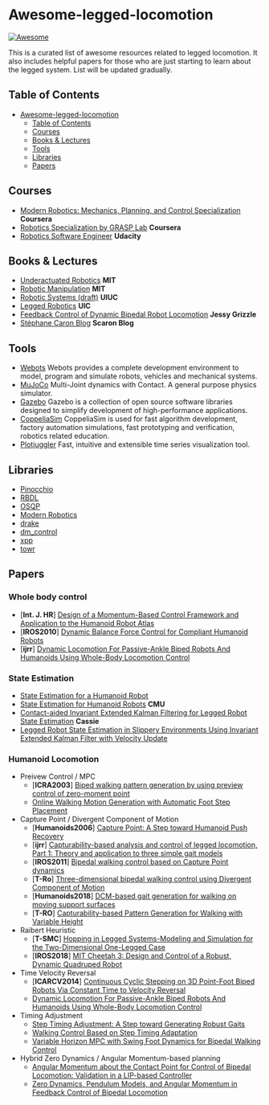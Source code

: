 # Awesome-legged-locomotion  
[![Awesome](https://awesome.re/badge.svg)](https://awesome.re)

This is a curated list of awesome resources related to legged locomotion. It also includes helpful papers for those who are just starting to learn about the legged system. List will be updated gradually.

## Table of Contents
- [Awesome-legged-locomotion](#awesome-legged-locomotion)
	- [Table of Contents](#table-of-contents)
	- [Courses](#courses)
	- [Books & Lectures](#books--lectures)
	- [Tools](#tools)
	- [Libraries](#libraries)
	- [Papers](#papers)


## Courses
- [Modern Robotics: Mechanics, Planning, and Control Specialization](https://www.coursera.org/specializations/modernrobotics?) **Coursera**
- [Robotics Specialization by GRASP Lab](https://www.coursera.org/specializations/robotics) **Coursera**
- [Robotics Software Engineer](https://www.udacity.com/course/robotics-software-engineer--nd209) **Udacity**


## Books & Lectures
- [Underactuated Robotics](https://underactuated.mit.edu) **MIT**
- [Robotic Manipulation](https://manipulation.mit.edu) **MIT**
- [Robotic Systems (draft)](https://motion.cs.illinois.edu/RoboticSystems/) **UIUC**
- [Legged Robotics](https://pab47.github.io/legs.html) **UIC**
- [Feedback Control of Dynamic Bipedal Robot Locomotion]() **Jessy Grizzle**
- [Stéphane Caron Blog](https://scaron.info) **Scaron Blog**


## Tools
- [Webots](https://cyberbotics.com) Webots provides a complete development environment to model, program and simulate robots, vehicles and mechanical systems.
- [MuJoCo](https://github.com/deepmind/mujoco) Multi-Joint dynamics with Contact. A general purpose physics simulator.
- [Gazebo](https://gazebosim.org/home) Gazebo is a collection of open source software libraries designed to simplify development of high-performance applications.
- [CoppeliaSim](https://www.coppeliarobotics.com) CoppeliaSim is used for fast algorithm development, factory automation simulations, fast prototyping and verification, robotics related education.
- [Plotjuggler](https://plotjuggler.io) Fast, intuitive and extensible time series visualization tool.


## Libraries
- [Pinocchio](https://github.com/stack-of-tasks/pinocchio)
- [RBDL](https://github.com/rbdl/rbdl)
- [OSQP](https://github.com/google/osqp-cpp)
- [Modern Robotics](https://github.com/Le0nX/ModernRoboticsCpp)
- [drake](https://github.com/RobotLocomotion/drake)
- [dm_control](https://github.com/deepmind/dm_control)
- [xpp](https://github.com/leggedrobotics/xpp)
- [towr](https://github.com/ethz-adrl/towr)


## Papers

### Whole body control
- [**Int. J. HR**] [Design of a Momentum-Based Control Framework and Application to the Humanoid Robot Atlas](https://www.researchgate.net/profile/Twan-Koolen/publication/280839675_Design_of_a_Momentum-Based_Control_Framework_and_Application_to_the_Humanoid_Robot_Atlas/links/59ea41d3aca272cddddb7ba3/Design-of-a-Momentum-Based-Control-Framework-and-Application-to-the-Humanoid-Robot-Atlas.pdf)
- [**IROS2010**] [Dynamic Balance Force Control for Compliant Humanoid Robots](https://ieeexplore.ieee.org/document/5648837)
- [**ijrr**] [Dynamic Locomotion For Passive-Ankle Biped Robots And Humanoids Using Whole-Body Locomotion Control](https://journals.sagepub.com/doi/full/10.1177/0278364920918014)

### State Estimation
- [State Estimation for a Humanoid Robot](https://arxiv.org/abs/1402.5450)
- [State Estimation for Humanoid Robots](https://www.ri.cmu.edu/pub_files/2015/8/main.pdf) **CMU**
- [Contact-aided Invariant Extended Kalman Filtering for Legged Robot State Estimation](https://arxiv.org/pdf/1805.10410.pdf) **Cassie**
- [Legged Robot State Estimation in Slippery Environments Using Invariant Extended Kalman Filter with Velocity Update](https://hybrid-robotics.berkeley.edu/publications/ICRA2021_InEKF-Cassie-Slip-Estimation.pdf)

### Humanoid Locomotion
* Preivew Control / MPC
	* [**ICRA2003**] [Biped walking pattern generation by using preview control of zero-moment point](https://ieeexplore.ieee.org/document/1241826)
	* [Online Walking Motion Generation with Automatic Foot Step Placement](https://inria.hal.science/inria-00391408v1/document)
* Capture Point / Divergent Component of Motion
	* [**Humanoids2006**] [Capture Point: A Step toward Humanoid Push Recovery](https://ieeexplore.ieee.org/document/4115602?arnumber=4115602)
	* [**ijrr**] [Capturability-based analysis and control of legged locomotion, Part 1: Theory and application to three simple gait models](https://journals.sagepub.com/doi/pdf/10.1177/0278364912452673?casa_token=tBjlmF4O-3gAAAAA:vjbn7YPsvdkgIDt7ro2nv5JXnNMo_1VMMeKKfEcmj5zvILR-DHCjbwzcOUyBY11nYnMuh3un8sDl)
	* [**IROS2011**] [Bipedal walking control based on Capture Point dynamics](https://ieeexplore.ieee.org/document/6094435)
	* [**T-Ro**] [Three-dimensional bipedal walking control using Divergent Component of Motion](https://ieeexplore.ieee.org/document/7063218)
	* [**Humanoids2018**] [DCM-based gait generation for walking on moving support surfaces](https://ieeexplore.ieee.org/document/8625006)
	* [**T-RO**] [Capturability-based Pattern Generation for Walking with Variable Height](https://ieeexplore.ieee.org/document/8766870)
* Raibert Heuristic
	* [**T-SMC**] [Hopping in Legged Systems-Modeling and Simulation for the Two-Dimensional One-Legged Case](https://ieeexplore.ieee.org/document/6313238)
	* [**IROS2018**] [MIT Cheetah 3: Design and Control of a Robust, Dynamic Quadruped Robot](https://ieeexplore.ieee.org/abstract/document/8593885)
* Time Velocity Reversal
	* [**ICARCV2014**] [Continuous Cyclic Stepping on 3D Point-Foot Biped Robots Via Constant Time to Velocity Reversal](https://ieeexplore.ieee.org/document/7064561)
	* [Dynamic Locomotion For Passive-Ankle Biped Robots And Humanoids Using Whole-Body Locomotion Control](https://arxiv.org/abs/1901.08100)
* Timing Adjustment
	* [Step Timing Adjustment: A Step toward Generating Robust Gaits](https://arxiv.org/abs/1610.02377)
	* [Walking Control Based on Step Timing Adaptation](https://arxiv.org/abs/1704.01271)
	* [Variable Horizon MPC with Swing Foot Dynamics for Bipedal Walking Control](https://arxiv.org/abs/2010.08198)
* Hybrid Zero Dynamics / Angular Momentum-based planning
	* [Angular Momentum about the Contact Point for Control of Bipedal Locomotion: Validation in a LIP-based Controller](https://arxiv.org/pdf/2008.10763.pdf)
	* [Zero Dynamics, Pendulum Models, and Angular Momentum in Feedback Control of Bipedal Locomotion](https://arxiv.org/pdf/2105.08170.pdf)